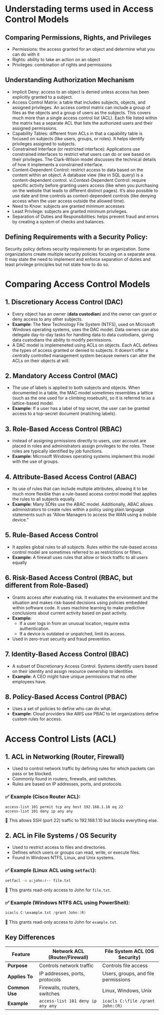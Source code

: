 # Understading terms used in Access Control Models

## Comparing Permissions, Rights, and Privileges
- Permissions: the access granted for an object and determine what you can do with it
- Rights: ability to take an action on an object
- Privileges: combination of rights and permissions

## Understanding Authorization Mechanism
- Implicit Deny: access to an object is denied unless access has been explicitly granted to a subject.
- Access Control Matrix: a table that includes subjects, objects, and assigned privileges. An access control matrix can include a group of files as the objects and a group of users as the subjects. This covers much more than a single access control list (ACL). Each file listed within the matrix has a separate ACL that lists the authorized users and their assigned permissions.
- Capability Tables: different from ACLs in that a capability table is focused on subjects (like users, groups, or roles). It helps identify privileges assigned to subjects.
- Constrained Interface (or restricted interface): Applications use constrained interfaces to restrict what users can do or see based on their privileges. The Clark-Wilson model discusses the technical details of how it implements a constrained interface.
- Content-Dependent Control: restrict access to data based on the content within an object. A database view (like in SQL query) is a content-dependent control.
vi.Context-Dependent Control: require specific activity before granting users access (like when you purchasing on the website that leads to different distinct pages). It’s also possible to use date and time controls as context-dependent controls (like denying access when the user access outside the allowed time).
- Need to Know: subjects are granted minimum accesses
- Least Privilege: subjects are granted minimum privileges.
- Separation of Duties and Responsibilities: helps prevent fraud and errors by creating a system of checks and balances.

## Defining Requirements with a Security Policy:
Security policy defines security requirements for an organization. Some organizations create multiple security policies focusing on a separate area. It may state the need to implement and enforce separation of duties and least privilege principles but not state how to do so.

# Comparing Access Control Models

## 1. Discretionary Access Control (DAC)
- Every object has an owner (**data custodian**) and the owner can grant or deny access to any other subjects.
- **Example:** The New Technology File System (NTFS), used on Microsoft Windows operating systems, uses the DAC model. Data owners can also delegate day-to-day tasks for handling data to data custodians, giving data custodians the ability to modify permissions.
- A DAC model is implemeneted using ACLs on objects. Each ACL defines the types of access granted or denied to subjects. It doesn’t offer a centrally controlled management system because owners can alter the ACLs on their objects at will.

## 2. Mandatory Access Control (MAC)
- The use of labels is applied to both subjects and objects. When documented in a table, the MAC model sometimes resembles a lattice (such as the one used for a climbing rosebush), so it is referred to as a lattice-based model.
- **Example:** If a user has a label of top secret, the user can be granted access to a top-secret document (matching labels).

## 3. Role-Based Access Control (RBAC)
- instead of assigning prmissions directly to users, user account are placed in roles and administrators assign privileges to the roles. These roles are typically identified by job functions.
- **Example:** Microsoft Windows operating systems implement this model with the use of groups.

## 4. Attribute-Based Access Control (ABAC)
- Its use of rules that can include multiple attributes, allowing it to be much more flexible than a rule-based access control model that applies the rules to all subjects equally.
- **Example:** Many SDNs use the ABAC model. Additionally, ABAC allows administrators to create rules within a policy using plain language statements such as “Allow Managers to access the WAN using a mobile device.”

## 5. Rule-Based Access Control
- It applies global rules to all subjects. Rules within the rule-based access control model are sometimes referred to as restrictions or filters.
- **Example:**  A firewall uses rules that allow or block traffic to all users equally

## 6. Risk-Based Access Control (RBAC, but different from Role-Based)
- Grants access after evaluating risk. It evaluates the environment and the situation and makes risk-based decisions using policies embedded within software code. It uses machine learning to make predictive conclusions about current activity based on past activity.
- **Example:**
  - If a user logs in from an unusual location, require extra authentication.
  - If a device is outdated or unpatched, limit its access.
- Used in zero-trust security and fraud prevention.

## 7. Identity-Based Access Control (IBAC)
- A subset of Discretionary Access Control. Systems identify users based on their identity and assign resource ownership to identities
- **Example:** A CEO might have unique permissions that no other employees have.

## 8. Policy-Based Access Control (PBAC)
- Uses a set of policies to define who can do what.
- **Example:** Cloud providers like AWS use PBAC to let organizations define custom rules for access.

# Access Control Lists (ACL)

## 1. ACL in Networking (Router, Firewall)
- Used to control network traffic by defining rules for which packets can pass or be blocked.
- Commonly found in routers, firewalls, and switches.
- Rules are based on IP addresses, ports, and protocols.

### ✅ Example (Cisco Router ACL):
```plaintext
access-list 101 permit tcp any host 192.168.1.10 eq 22
access-list 101 deny ip any any
```
🔹 This allows SSH (port 22) traffic to 192.168.1.10 but blocks everything else.

## 2. ACL in File Systems / OS Security
- Used to restrict access to files and directories.
- Defines which users or groups can read, write, or execute files.
- Found in Windows NTFS, Linux, and Unix systems.

### ✅ Example (Linux ACL using `setfacl`):
```bash
setfacl -m u:john:r-- file.txt
```
🔹 This grants read-only access to John for `file.txt`.

### ✅ Example (Windows NTFS ACL using PowerShell):
```powershell
icacls C:\example.txt /grant John:(R)
```
🔹 This grants read-only access to John for `example.txt`.

## Key Differences

| Feature            | Network ACL (Router/Firewall) | File System ACL (OS Security) |
|--------------------|-----------------------------|------------------------------|
| **Purpose**       | Controls network traffic     | Controls file access        |
| **Applies To**    | IP addresses, ports, protocols | Users, groups, and file permissions |
| **Common Use**    | Firewalls, routers, switches | Linux, Windows, Unix        |
| **Example**       | `access-list 101 deny ip any any` | `icacls C:\file /grant John:(R)` |
